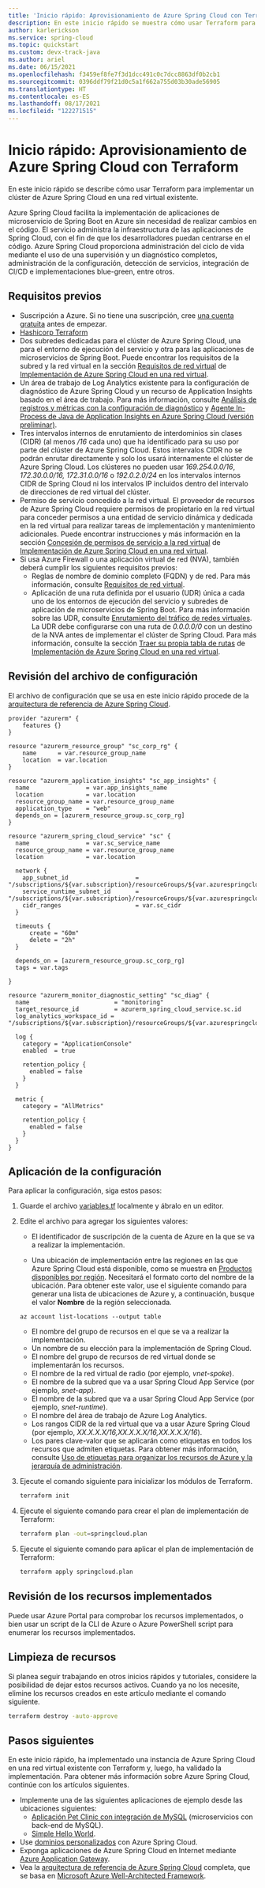 ```yaml
---
title: 'Inicio rápido: Aprovisionamiento de Azure Spring Cloud con Terraform'
description: En este inicio rápido se muestra cómo usar Terraform para implementar un clúster de Spring Cloud en una red virtual existente.
author: karlerickson
ms.service: spring-cloud
ms.topic: quickstart
ms.custom: devx-track-java
ms.author: ariel
ms.date: 06/15/2021
ms.openlocfilehash: f3459ef8fe7f3d1dcc491c0c7dcc8863df0b2cb1
ms.sourcegitcommit: 0396ddf79f21d0c5a1f662a755d03b30ade56905
ms.translationtype: HT
ms.contentlocale: es-ES
ms.lasthandoff: 08/17/2021
ms.locfileid: "122271515"
---
```

# <a name="quickstart-provision-azure-spring-cloud-using-terraform"></a>Inicio rápido: Aprovisionamiento de Azure Spring Cloud con Terraform

En este inicio rápido se describe cómo usar Terraform para implementar un clúster de Azure Spring Cloud en una red virtual existente.

Azure Spring Cloud facilita la implementación de aplicaciones de microservicio de Spring Boot en Azure sin necesidad de realizar cambios en el código. El servicio administra la infraestructura de las aplicaciones de Spring Cloud, con el fin de que los desarrolladores puedan centrarse en el código. Azure Spring Cloud proporciona administración del ciclo de vida mediante el uso de una supervisión y un diagnóstico completos, administración de la configuración, detección de servicios, integración de CI/CD e implementaciones blue-green, entre otros.

## <a name="prerequisites"></a>Requisitos previos

* Suscripción a Azure. Si no tiene una suscripción, cree [una cuenta gratuita](https://azure.microsoft.com/free/?WT.mc_id=A261C142F) antes de empezar.
* [Hashicorp Terraform](https://www.terraform.io/downloads.html)
* Dos subredes dedicadas para el clúster de Azure Spring Cloud, una para el entorno de ejecución del servicio y otra para las aplicaciones de microservicios de Spring Boot. Puede encontrar los requisitos de la subred y la red virtual en la sección [Requisitos de red virtual](how-to-deploy-in-azure-virtual-network.md#virtual-network-requirements) de [Implementación de Azure Spring Cloud en una red virtual](how-to-deploy-in-azure-virtual-network.md).
* Un área de trabajo de Log Analytics existente para la configuración de diagnóstico de Azure Spring Cloud y un recurso de Application Insights basado en el área de trabajo. Para más información, consulte [Análisis de registros y métricas con la configuración de diagnóstico](diagnostic-services.md) y [Agente In-Process de Java de Application Insights en Azure Spring Cloud (versión preliminar)](how-to-application-insights.md).
* Tres intervalos internos de enrutamiento de interdominios sin clases (CIDR) (al menos */16* cada uno) que ha identificado para su uso por parte del clúster de Azure Spring Cloud. Estos intervalos CIDR no se podrán enrutar directamente y solo los usará internamente el clúster de Azure Spring Cloud. Los clústeres no pueden usar *169.254.0.0/16*, *172.30.0.0/16,* *172.31.0.0/16* o  *192.0.2.0/24* en los intervalos internos CIDR de Spring Cloud ni los intervalos IP incluidos dentro del intervalo de direcciones de red virtual del clúster.
* Permiso de servicio concedido a la red virtual. El proveedor de recursos de Azure Spring Cloud requiere permisos de propietario en la red virtual para conceder permisos a una entidad de servicio dinámica y dedicada en la red virtual para realizar tareas de implementación y mantenimiento adicionales. Puede encontrar instrucciones y más información en la sección [Concesión de permisos de servicio a la red virtual](how-to-deploy-in-azure-virtual-network.md#grant-service-permission-to-the-virtual-network) de [Implementación de Azure Spring Cloud en una red virtual](how-to-deploy-in-azure-virtual-network.md).
* Si usa Azure Firewall o una aplicación virtual de red (NVA), también deberá cumplir los siguientes requisitos previos:
   * Reglas de nombre de dominio completo (FQDN) y de red. Para más información, consulte [Requisitos de red virtual](how-to-deploy-in-azure-virtual-network.md#virtual-network-requirements).
   * Aplicación de una ruta definida por el usuario (UDR) única a cada uno de los entornos de ejecución del servicio y subredes de aplicación de microservicios de Spring Boot. Para más información sobre las UDR, consulte [Enrutamiento del tráfico de redes virtuales](../virtual-network/virtual-networks-udr-overview.md). La UDR debe configurarse con una ruta de *0.0.0.0/0* con un destino de la NVA antes de implementar el clúster de Spring Cloud. Para más información, consulte la sección [Traer su propia tabla de rutas](how-to-deploy-in-azure-virtual-network.md#bring-your-own-route-table) de [Implementación de Azure Spring Cloud en una red virtual](how-to-deploy-in-azure-virtual-network.md).

## <a name="review-the-configuration-file"></a>Revisión del archivo de configuración

El archivo de configuración que se usa en este inicio rápido procede de la [arquitectura de referencia de Azure Spring Cloud](reference-architecture.md).

```hcl
provider "azurerm" {
    features {}
}

resource "azurerm_resource_group" "sc_corp_rg" {
    name      = var.resource_group_name
    location  = var.location
}

resource "azurerm_application_insights" "sc_app_insights" {
  name                = var.app_insights_name
  location            = var.location
  resource_group_name = var.resource_group_name
  application_type    = "web"
  depends_on = [azurerm_resource_group.sc_corp_rg]
}

resource "azurerm_spring_cloud_service" "sc" {
  name                = var.sc_service_name
  resource_group_name = var.resource_group_name
  location            = var.location

  network {
    app_subnet_id                   = "/subscriptions/${var.subscription}/resourceGroups/${var.azurespringcloudvnetrg}/providers/Microsoft.Network/virtualNetworks/${var.vnet_spoke_name}/subnets/${var.app_subnet_id}"
    service_runtime_subnet_id       = "/subscriptions/${var.subscription}/resourceGroups/${var.azurespringcloudvnetrg}/providers/Microsoft.Network/virtualNetworks/${var.vnet_spoke_name}/subnets/${var.service_runtime_subnet_id}"
    cidr_ranges                     = var.sc_cidr
  }

  timeouts {
      create = "60m"
      delete = "2h"
  }

  depends_on = [azurerm_resource_group.sc_corp_rg]
  tags = var.tags

}

resource "azurerm_monitor_diagnostic_setting" "sc_diag" {
  name                        = "monitoring"
  target_resource_id          = azurerm_spring_cloud_service.sc.id
  log_analytics_workspace_id = "/subscriptions/${var.subscription}/resourceGroups/${var.azurespringcloudvnetrg}/providers/Microsoft.OperationalInsights/workspaces/${var.sc_law_id}"

  log {
    category = "ApplicationConsole"
    enabled  = true

    retention_policy {
      enabled = false
    }
  }

  metric {
    category = "AllMetrics"

    retention_policy {
      enabled = false
    }
  }
}
```

## <a name="apply-the-configuration"></a>Aplicación de la configuración

Para aplicar la configuración, siga estos pasos:

1. Guarde el archivo [variables.tf](https://raw.githubusercontent.com/Azure/azure-spring-cloud-reference-architecture/main/terraform/brownfield-deployment/variable.tf) localmente y ábralo en un editor.

1. Edite el archivo para agregar los siguientes valores:

   - El identificador de suscripción de la cuenta de Azure en la que se va a realizar la implementación.

   - Una ubicación de implementación entre las regiones en las que Azure Spring Cloud está disponible, como se muestra en [Productos disponibles por región](https://azure.microsoft.com/global-infrastructure/services/?products=spring-cloud&regions=all). Necesitará el formato corto del nombre de la ubicación. Para obtener este valor, use el siguiente comando para generar una lista de ubicaciones de Azure y, a continuación, busque el valor **Nombre** de la región seleccionada.

   ```azurecli
   az account list-locations --output table
   ```

   - El nombre del grupo de recursos en el que se va a realizar la implementación.
   - Un nombre de su elección para la implementación de Spring Cloud.
   - El nombre del grupo de recursos de red virtual donde se implementarán los recursos.
   - El nombre de la red virtual de radio (por ejemplo, *vnet-spoke*).
   - El nombre de la subred que va a usar Spring Cloud App Service (por ejemplo, *snet-app*).
   - El nombre de la subred que va a usar Spring Cloud App Service (por ejemplo, *snet-runtime*).
   - El nombre del área de trabajo de Azure Log Analytics.
   - Los rangos CIDR de la red virtual que va a usar Azure Spring Cloud (por ejemplo, *XX.X.X.X/16,XX.X.X.X/16,XX.X.X.X/16*).
   - Los pares clave-valor que se aplicarán como etiquetas en todos los recursos que admiten etiquetas. Para obtener más información, consulte [Uso de etiquetas para organizar los recursos de Azure y la jerarquía de administración](../azure-resource-manager/management/tag-resources.md).

1. Ejecute el comando siguiente para inicializar los módulos de Terraform.

   ```bash
   terraform init
   ```

1. Ejecute el siguiente comando para crear el plan de implementación de Terraform:

   ```bash
   terraform plan -out=springcloud.plan
   ```

1. Ejecute el siguiente comando para aplicar el plan de implementación de Terraform:

   ```bash
   terraform apply springcloud.plan
   ```

## <a name="review-deployed-resources"></a>Revisión de los recursos implementados

Puede usar Azure Portal para comprobar los recursos implementados, o bien usar un script de la CLI de Azure o Azure PowerShell script para enumerar los recursos implementados.

## <a name="clean-up-resources"></a>Limpieza de recursos

Si planea seguir trabajando en otros inicios rápidos y tutoriales, considere la posibilidad de dejar estos recursos activos. Cuando ya no los necesite, elimine los recursos creados en este artículo mediante el comando siguiente.

```bash
terraform destroy -auto-approve
```

## <a name="next-steps"></a>Pasos siguientes

En este inicio rápido, ha implementado una instancia de Azure Spring Cloud en una red virtual existente con Terraform y, luego, ha validado la implementación. Para obtener más información sobre Azure Spring Cloud, continúe con los artículos siguientes.

- Implemente una de las siguientes aplicaciones de ejemplo desde las ubicaciones siguientes:
   - [Aplicación Pet Clinic con integración de MySQL](https://github.com/azure-samples/spring-petclinic-microservices) (microservicios con back-end de MySQL).
   - [Simple Hello World](./quickstart.md?pivots=programming-language-java&tabs=Azure-CLI).
- Use [dominios personalizados](tutorial-custom-domain.md) con Azure Spring Cloud.
- Exponga aplicaciones de Azure Spring Cloud en Internet mediante [Azure Application Gateway](expose-apps-gateway-azure-firewall.md).
- Vea la [arquitectura de referencia de Azure Spring Cloud](reference-architecture.md) completa, que se basa en [Microsoft Azure Well-Architected Framework](/azure/architecture/framework/).
